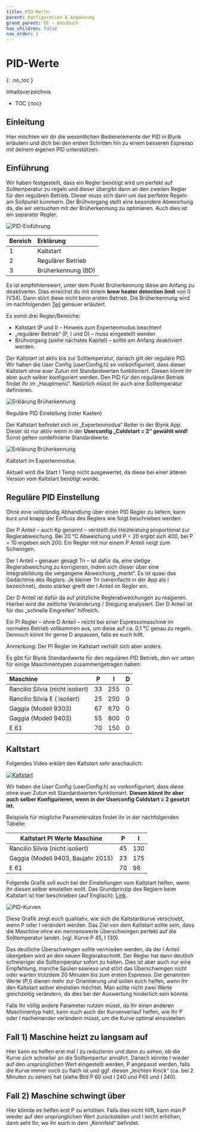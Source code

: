 ```yaml
---
title: PID-Werte
parent: Konfiguration & Anpassung
grand_parent: DE - Handbuch
has_children: false
nav_order: 1
---
```


# PID-Werte
{: .no_toc }

Inhaltsverzeichnis

* TOC
{:toc}

## Einleitung

Hier möchten wir dir die wesentlichen Bedienelemente der PID in Blynk erläutern und dich bei den ersten Schritten hin zu einem besseren Espresso mit deinem eigenen PID unterstützen.

## Einführung

Wir haben festgestellt, dass ein Regler benötigt wird um perfekt auf Solltemperatur zu regeln und dieser übergibt dann an den zweiten Regler für den regulären Betrieb. Dieser muss sich dann um das perfekte Regeln am Sollpunkt kümmern. Der Brühvorgang stellt eine besondere Abweichung da, die wir versuchen mit der Brüherkennung zu optimieren. Auch dies ist ein separater Regler.

![PID-Einführung](../../img/Bildschirmfoto-2020-11-04-um-20.51.31-1536x733.png)

Bereich | Erklärung
:--|:--
1 | Kaltstart
2 | Regulärer Betrieb
3 | Brüherkennung (BD)

Es ist empfehlenswert, unter dem Punkt Brüherkennung diese am Anfang zu deaktiveren. Dies erreichst du mit einem **brew heater detection limit** von 0 (V34). Dann stört diese nicht beim ersten Betrieb. Die Brüherkennung wird im nachfolgenden [Teil](brueherkennung.md) genauer erläutert.

Es somit drei Regler/Bereiche:

* Kaltstart (P und I) – Hinweis zum Expertenmodus beachten!
* „regulärer Betrieb“ (P, I und D) – muss eingestellt werden
* Brühvorgang (siehe nächstes Kapitel) – sollte am Anfang deaktiviert werden.

Der Kaltstart ist aktiv bis zur Solltemperatur, danach gilt der reguläre PID. Wir haben die User Config (userConfig.h) so vorkonfiguriert, dass dieser Kaltstart ohne euer Zutun mit Standardwerten funktioniert. Diesen könnt ihr aber auch selber konfiguriert werden. Den PID für den regulären Betrieb findet ihr im „Hauptmenü“. Natürlich müsst ihr auch eine Solltemperatur definieren.

![Erklärung Brüherkennung](../../img/Bildschirmfoto-2020-11-04-um-19.43.11.png)

Reguläre PID Einstellung (roter Kasten)

Der Kaltstart befindet sich im „Expertenmodus“ Reiter in der Blynk App. Dieser ist nur aktiv wenn in der **Userconfig „Coldstart = 2“ gewählt wird!** Sonst gelten vordefinierte Standardwerte.

![Erklärung Brüherkennung](../../img/Bildschirmfoto-2020-11-04-um-19.46.38.png)

Kaltstart im Expertenmodus

Aktuell wird die Start I Temp nicht ausgewertet, da diese bei einer älteren Version vom Kaltstart benötigt wurde.

## Reguläre PID Einstellung

Ohne eine vollständig Abhandlung über einen PID Regler zu liefern, kann kurz und knapp der Einfluss des Reglers wie folgt beschrieben werden:

Der P Anteil – auch Kp genannt – verstellt die Heizleistung proportional zur Reglerabweichung. Bei 20 °C Abweichung und P = 20 ergibt sich 400, bei P = 10 ergeben sich 200. Ein Regler mit nur einem P Anteil neigt zum Schwingen.

Der I Anteil – genauer gesagt Tn – ist dafür da, eine stetige Reglerabweichung zu korrigieren, indem sich dieser über eine Integralbildung die vergangene Abweichung „merkt“. Es ist quasi das Gedächtnis des Reglers. Je kleiner Tn (vereinfacht in der App als I bezeichnet), desto stärker greift der I Anteil im Regler ein.

Der D Anteil ist dafür da auf plötzliche Reglerabweichungen zu reagieren. Hierbei wird die zeitliche Veränderung / Steigung analysiert. Der D Anteil ist für das „schnelle Eingreifen“ hilfreich.

Ein PI Regler – ohne D Anteil – reicht bei einer Espressomaschine im normalen Betrieb vollkommen aus, um diese auf ca. 0,1 °C genau zu regeln. Dennoch könnt Ihr gerne D anpassen, falls es euch hilft.

Anmerkung: Der PI Regler im Kaltstart verhält sich aber anders.

Es gibt für Blynk Standardwerte für den regulären PID Betrieb, den wir unten für einige Maschinentypen zusammengetragen haben:

Maschine |	P |	I |	D
:-|-|-|-
Rancilio Silvia (nicht isoliert) | 33 | 255 | 0 |
Rancilio Silvia E ( isoliert) | 25 | 250 | 0 |
Gaggia (Modell 9303) | 67 | 670 | 0
Gaggia (Modell 9403) | 55 | 800 | 0
E 61 | 70 | 150 | 0

## Kaltstart

Folgendes Video erklärt den Kaltstart sehr anschaulich:

[![Kaltstart](https://img.youtube.com/vi/DNfaZFtPRSA/hqdefault.jpg)](https://www.youtube.com/watch?v=DNfaZFtPRSA)

Wir haben die User Config (userConfig.h) so vorkonfiguriert, dass diese ohne euer Zutun mit Standardwerten funktioniert. **Diesen könnt ihr aber auch selber Konfigurieren, wenn in der Userconfig Coldstart = 2 gesetzt ist.**

Beispiele für mögliche Parametersätze findet ihr in der nachfolgenden Tabelle:

Kaltstart PI Werte Maschine |	P |	I
-|-|-
Rancilio Silvia (nicht isoliert) | 45 |	130
Gaggia (Modell 9403, Baujahr 2015) |	23 | 175
E 61 |	70 |	96

Folgende Grafik soll euch bei der Einstellungen vom Kaltstart helfen, wenn Ihr diesen selber einstellen wollt. Das Grundprinzip des Reglern beim Kaltstart ist hier beschrieben (auf Englisch): [Link](http://brettbeauregard.com/blog/2017/06/introducing-proportional-on-measurement/).

![PID-Kurven](../../img/image.png)

Diese Grafik zeigt euch qualitativ, wie sich die Kaltstartkurve verschiebt, wenn P oder I verändert werden. Das Ziel von dem Kaltstart sollte sein, dass die Maschine ohne ein nennenswerte Überschwingen perfekt auf die Solltemperatur landet. (vgl. Kurve P 45, I 130).

Das deutliche Überschwingen sollte vermieden werden, da der I Anteil übergeben wird an den neuen Reglerabschnitt. Der Regler hat dann deutlich schwieriger die Solltemperatur sofort zu halten. Dies ist aber auch nur eine Empfehlung, manche Spülen sowieso und stört das Überschwingen nicht oder warten trotzdem 20 Minuten bis zum ersten Espresso.
Die genannten Werte (P,I) dienen mehr zur Orientierung und sollen euch helfen, wenn Ihr den Kaltstart selber einstellen möchtet. Man sollte nicht zwei Werte gleichzeitig verändern, da dies bei der Auswertung hinderlich sein könnte.

Falls Ihr völlig andere Parameter nutzen müsst, da Ihr einen anderen Maschinentyp habt, kann euch auch der Kurvenverlauf helfen, wie Ihr P oder I nacheinander verändern müsst, um die Kurve optimal einzustellen.

## Fall 1) Maschine heizt zu langsam auf

Hier kann es helfen erst mal I zu reduzieren und dann zu sehen, ob die Kurve sich schneller an die Solltempertur annährt. Danach könnte I wieder auf den ursprünglichen Wert eingestellt werden, P angepasst werden, falls die Kurve immer noch zu flach ist und ggf. diesen „leichten Knick“ (ca. bei 2 Minuten zu sehen) hat (siehe Bild P 60 und I 240 und P45 und I 240).

## Fall 2) Maschine schwingt über

Hier könnte es helfen erst P zu erhöhen. Falls dies nicht hilft, kann man P wieder auf den ursprünglichen Wert zurückstellen und I leicht erhöhen, dann seht Ihr, wo ihr euch in dem „Kennfeld“ befindet.
